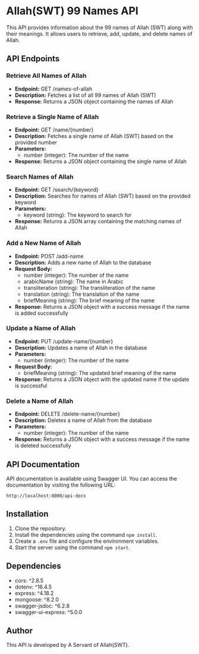 # Allah(SWT) 99 Names API

This API provides information about the 99 names of Allah (SWT) along with their meanings. It allows users to retrieve, add, update, and delete names of Allah.

## API Endpoints

### Retrieve All Names of Allah

- **Endpoint:** GET /names-of-allah
- **Description:** Fetches a list of all 99 names of Allah (SWT)
- **Response:** Returns a JSON object containing the names of Allah

### Retrieve a Single Name of Allah

- **Endpoint:** GET /name/{number}
- **Description:** Fetches a single name of Allah (SWT) based on the provided number
- **Parameters:**
  - number (integer): The number of the name
- **Response:** Returns a JSON object containing the single name of Allah

### Search Names of Allah

- **Endpoint:** GET /search/{keyword}
- **Description:** Searches for names of Allah (SWT) based on the provided keyword
- **Parameters:**
  - keyword (string): The keyword to search for
- **Response:** Returns a JSON array containing the matching names of Allah

### Add a New Name of Allah

- **Endpoint:** POST /add-name
- **Description:** Adds a new name of Allah to the database
- **Request Body:**
  - number (integer): The number of the name
  - arabicName (string): The name in Arabic
  - transliteration (string): The transliteration of the name
  - translation (string): The translation of the name
  - briefMeaning (string): The brief meaning of the name
- **Response:** Returns a JSON object with a success message if the name is added successfully

### Update a Name of Allah

- **Endpoint:** PUT /update-name/{number}
- **Description:** Updates a name of Allah in the database
- **Parameters:**
  - number (integer): The number of the name
- **Request Body:**
  - briefMeaning (string): The updated brief meaning of the name
- **Response:** Returns a JSON object with the updated name if the update is successful

### Delete a Name of Allah

- **Endpoint:** DELETE /delete-name/{number}
- **Description:** Deletes a name of Allah from the database
- **Parameters:**
  - number (integer): The number of the name
- **Response:** Returns a JSON object with a success message if the name is deleted successfully

## API Documentation

API documentation is available using Swagger UI. You can access the documentation by visiting the following URL:

```
http://localhost:8000/api-docs
```

## Installation

1. Clone the repository.
2. Install the dependencies using the command `npm install`.
3. Create a `.env` file and configure the environment variables.
4. Start the server using the command `npm start`.

## Dependencies

- cors: ^2.8.5
- dotenv: ^16.4.5
- express: ^4.18.2
- mongoose: ^8.2.0
- swagger-jsdoc: ^6.2.8
- swagger-ui-express: ^5.0.0

## Author

This API is developed by A Servant of Allah(SWT).
